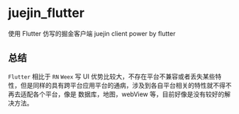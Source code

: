 # juejin_flutter

使用 Flutter 仿写的掘金客户端
juejin client power by flutter 


## 总结

`Flutter` 相比于 `RN` `Weex` 写 UI 优势比较大，不存在平台不兼容或者丢失某些特性，但是同样的具有跨平台应用平台的通病，涉及到各自平台相关的特性就不得不再去适配各个平台，像是 数据库，地图，webView 等，目前好像是没有较好的解决方法。